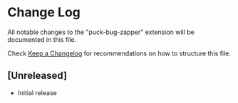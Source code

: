 # Change Log

All notable changes to the "puck-bug-zapper" extension will be documented in this file.

Check [Keep a Changelog](http://keepachangelog.com/) for recommendations on how to structure this file.

## [Unreleased]

- Initial release